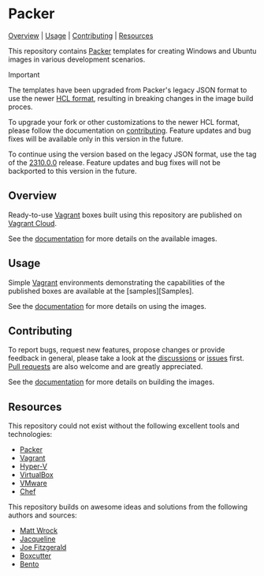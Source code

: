 # Packer

[Overview] | [Usage] | [Contributing] | [Resources]  

This repository contains [Packer] templates for creating Windows and Ubuntu images in various development scenarios.

> [!IMPORTANT]  
> The templates have been upgraded from Packer's legacy JSON format to use the newer [HCL format][PackerJSONToHCL], resulting in breaking changes in the image build proces.  
>  
> To upgrade your fork or other customizations to the newer HCL format, please follow the documentation on [contributing]. Feature updates and bug fixes will be available only in this version in the future.
>  
> To continue using the version based on the legacy JSON format, use the tag of the [2310.0.0][LastJSONRelease] release. Feature updates and bug fixes will not be backported to this version in the future.

[PackerJSONToHCL]: https://developer.hashicorp.com/packer/docs/templates/json_to_hcl
[LastJSONRelease]: https://github.com/gusztavvargadr/packer/tree/2310.0.0

## Overview

Ready-to-use [Vagrant] boxes built using this repository are published on [Vagrant Cloud][VagrantCloudBoxes].

See the [documentation][WikiOverview] for more details on the available images.

[Overview]: #overview

[VagrantCloudBoxes]: https://app.vagrantup.com/gusztavvargadr

[WikiOverview]: https://github.com/gusztavvargadr/packer/wiki#overview

## Usage

Simple [Vagrant] environments demonstrating the capabilities of the published boxes are available at the [samples][Samples].

See the [documentation][WikiUsage] for more details on using the images.

[Usage]: #usage

[SamplesUsage]: ./samples
[WikiUsage]: https://github.com/gusztavvargadr/packer/wiki#usage

## Contributing

To report bugs, request new features, propose changes or provide feedback in general, please take a look at the [discussions] or [issues] first. [Pull requests] are also welcome and are greatly appreciated.

See the [documentation][WikiContributing] for more details on building the images.

[Contributing]: #contributing

[Discussions]: https://github.com/gusztavvargadr/packer/discussions
[Issues]: https://github.com/gusztavvargadr/packer/issues
[Pull requests]: https://github.com/gusztavvargadr/packer/pulls

[WikiContributing]: https://github.com/gusztavvargadr/packer/wiki#contributing

## Resources

This repository could not exist without the following excellent tools and technologies:

- [Packer]
- [Vagrant]
- [Hyper-V]
- [VirtualBox]
- [VMware]
- [Chef]

This repository builds on awesome ideas and solutions from the following authors and sources:

- [Matt Wrock]
- [Jacqueline]
- [Joe Fitzgerald]
- [Boxcutter]
- [Bento]

[Resources]: #resources

[Packer]: https://www.packer.io
[Vagrant]: https://www.vagrantup.com
[Chef]: https://www.chef.io
[Hyper-V]: https://learn.microsoft.com/en-us/virtualization/
[VirtualBox]: https://www.virtualbox.org
[VMware]: https://www.vmware.com/products/workstation-pro.html

[Matt Wrock]: https://github.com/mwrock/packer-templates
[Jacqueline]: https://github.com/jacqinthebox/packer-templates
[Joe Fitzgerald]: https://github.com/joefitzgerald/packer-windows
[Boxcutter]: https://github.com/boxcutter/windows
[Bento]: https://github.com/chef/bento
